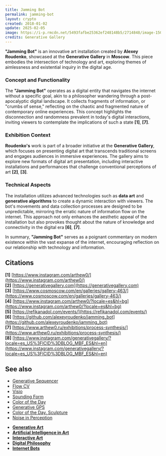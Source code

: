 ```yaml
---
title: Jamming Bot
permalink: jamming-bot
layout: crypto
created: 2018-01-02
update: 2025-02-05
image: https://i-p.rmcdn.net/5493fafbe25362ef248148b5/2714848/image-150e28a8-9ac6-49b1-b94b-f7bbb46a6834.png?w=340&e=webp&nll=true&cX=10&cY=0&cW=1060&cH=1920
credits: Generative Gallery
---
```


**"Jamming Bot"** is an innovative art installation created by **Alexey Roudenko**, showcased at the **Generative Gallery** in **Moscow**. This piece embodies the intersection of technology and art, exploring themes of aimlessness and existential inquiry in the digital age.

### Concept and Functionality

The **"Jamming Bot"** operates as a digital entity that navigates the internet without a specific goal, akin to a philosopher wandering through a post-apocalyptic digital landscape. It collects fragments of information, or "crumbs of sense," reflecting on the chaotic and fragmented nature of contemporary online experiences. This concept highlights the disconnection and randomness prevalent in today's digital interactions, inviting viewers to contemplate the implications of such a state **[1]**, **[7]**.

### Exhibition Context

**Roudenko's** work is part of a broader initiative at the **Generative Gallery**, which focuses on presenting digital art that transcends traditional screens and engages audiences in immersive experiences. The gallery aims to explore new formats of digital art presentation, including interactive installations and performances that challenge conventional perceptions of art **[2]**, **[3]**.

### Technical Aspects

The installation utilizes advanced technologies such as **data art** and **generative algorithms** to create a dynamic interaction with viewers. The bot's movements and data collection processes are designed to be unpredictable, mirroring the erratic nature of information flow on the internet. This approach not only enhances the aesthetic appeal of the installation but also provokes thought about the nature of knowledge and connectivity in the digital era **[6]**, **[7]**.

In summary, **"Jamming Bot"** serves as a poignant commentary on modern existence within the vast expanse of the internet, encouraging reflection on our relationship with technology and information.

## Citations

**[1]** [https://www.instagram.com/arthew0/](https://www.instagram.com/arthew0/)  
**[2]** [https://generativegallery.com](https://generativegallery.com)  
**[3]** [https://www.cosmoscow.com/en/galleries/gallery-463/](https://www.cosmoscow.com/en/galleries/gallery-463/)  
**[4]** [https://www.instagram.com/arthew0/?locale=es&hl=bg](https://www.instagram.com/arthew0/?locale=es&hl=bg)  
**[5]** [https://refikanadol.com/events/](https://refikanadol.com/events/)  
**[6]** [https://github.com/alexeyroudenko/jamming_bot](https://github.com/alexeyroudenko/jamming_bot)  
**[7]** [https://www.arthew0.ru/exhibitions/process-synthesis/](https://www.arthew0.ru/exhibitions/process-synthesis/)  
**[8]** [https://www.instagram.com/generativegallery/?locale=es_US%3FICID%3DBLOG_MBF_ES&hl=en](https://www.instagram.com/generativegallery/?locale=es_US%3FICID%3DBLOG_MBF_ES&hl=en)  

## See also

+ [Generative Sequencer](generative-sequencer)  
+ [Flow CV](flow-cv)  
+ [Visio](visio)  
+ [Sounding Form](sounding-form)  
+ [Color of the Day](color-of-the-day)  
+ [Generative GPS](generative-gps)  
+ [Color of the Day. Sculpture](color-of-the-day-sculpture)  
+ [Noise in Perception](noise-in-perception)
- **[Generative Art](https://en.wikipedia.org/wiki/Generative_art)**  
- **[Artificial Intelligence in Art](https://en.wikipedia.org/wiki/Artificial_intelligence_in_art)**  
- **[Interactive Art](https://en.wikipedia.org/wiki/Interactive_art)**  
- **[Digital Philosophy](https://en.wikipedia.org/wiki/Digital_philosophy)**  
- **[Internet Bots](https://en.wikipedia.org/wiki/Internet_bot)**  

<!-- Prompt:  
- Не менять язык статьи, сохранять оригинальный язык.  
- Если тема оформлена как "Имя Фамилия", заголовок должен быть "Фамилия, Имя".  
- Изменить title: A Template на основной топик в статье.  
- Создать permalink: на основе title (без / пред и / после/)  
- Замени date: на created:  
- Замени update: хххх-хх-хх текущую дату в таком же формате  
- Изменить заголовок раздела "Citations" на ## Citations.  
- Оформить ссылки в разделе "Citations" в формате: **[x]** [URL](URL).  
- При ссылке на источник в тексте, использовать формат: **[x]**, **[x]**.  
- Убедиться, что номера цитат соответствуют записям в разделе "Citations".  
- Сделать номера цитат кликабельными по указанному выше формату.  
- Добавить список связанных тем в том же формате.  
- Если есть списки с годами (при условии что они не содержат длинные предложения или ссылки) - конвертируй их в таблицы.  
- Выделяй даты, места, географические названия, адреса, имена собственные **таким образом**.  
- Использовать шаблон - "[Название темы](ссылка-на-тему)" для каждого пункта.  
- Раздел ## See also должен включаться автоматически в конец статьи.  
- Результат в md коде.  
- Оставить этот Prompt после редактирования в конце кода.  
-->
